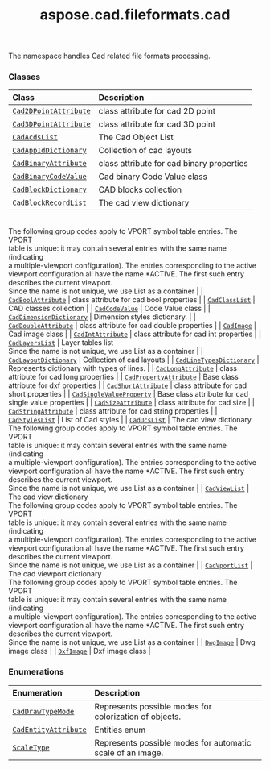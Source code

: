 ﻿---
title: aspose.cad.fileformats.cad
second_title: Aspose.CAD for Python via .NET API References
description: 
type: docs
weight: 10
url: /python-net/aspose.cad.fileformats.cad/
is_root: false
---

The namespace handles Cad related file formats processing.

### Classes
| Class | Description |
| :- | :- |
| [`Cad2DPointAttribute`](/cad/python-net/aspose.cad.fileformats.cad/cad2dpointattribute) | class attribute for cad 2D point |
| [`Cad3DPointAttribute`](/cad/python-net/aspose.cad.fileformats.cad/cad3dpointattribute) | class attribute for cad 3D point |
| [`CadAcdsList`](/cad/python-net/aspose.cad.fileformats.cad/cadacdslist) | The Cad Object List |
| [`CadAppIdDictionary`](/cad/python-net/aspose.cad.fileformats.cad/cadappiddictionary) | Collection of cad layouts |
| [`CadBinaryAttribute`](/cad/python-net/aspose.cad.fileformats.cad/cadbinaryattribute) | class attribute for cad binary properties |
| [`CadBinaryCodeValue`](/cad/python-net/aspose.cad.fileformats.cad/cadbinarycodevalue) | Cad binary Code Value class |
| [`CadBlockDictionary`](/cad/python-net/aspose.cad.fileformats.cad/cadblockdictionary) | CAD blocks collection |
| [`CadBlockRecordList`](/cad/python-net/aspose.cad.fileformats.cad/cadblockrecordlist) | The cad view dictionary<br/>The following group codes apply to VPORT symbol table entries. The VPORT<br/>table is unique: it may contain several entries with the same name (indicating<br/>a multiple-viewport configuration). The entries corresponding to the active<br/>viewport configuration all have the name *ACTIVE. The first such entry<br/>describes the current viewport.<br/>Since the name is not unique, we use List as a container |
| [`CadBoolAttribute`](/cad/python-net/aspose.cad.fileformats.cad/cadboolattribute) | class attribute for cad bool properties |
| [`CadClassList`](/cad/python-net/aspose.cad.fileformats.cad/cadclasslist) | CAD classes collection |
| [`CadCodeValue`](/cad/python-net/aspose.cad.fileformats.cad/cadcodevalue) | Code Value class |
| [`CadDimensionDictionary`](/cad/python-net/aspose.cad.fileformats.cad/caddimensiondictionary) | Dimension styles dictionary. |
| [`CadDoubleAttribute`](/cad/python-net/aspose.cad.fileformats.cad/caddoubleattribute) | class attribute for cad double properties |
| [`CadImage`](/cad/python-net/aspose.cad.fileformats.cad/cadimage) | Cad image class |
| [`CadIntAttribute`](/cad/python-net/aspose.cad.fileformats.cad/cadintattribute) | class attribute for cad int properties |
| [`CadLayersList`](/cad/python-net/aspose.cad.fileformats.cad/cadlayerslist) | Layer tables list<br/>Since the name is not unique, we use List as a container |
| [`CadLayoutDictionary`](/cad/python-net/aspose.cad.fileformats.cad/cadlayoutdictionary) | Collection of cad layouts |
| [`CadLineTypesDictionary`](/cad/python-net/aspose.cad.fileformats.cad/cadlinetypesdictionary) | Represents dictionary with types of lines. |
| [`CadLongAttribute`](/cad/python-net/aspose.cad.fileformats.cad/cadlongattribute) | class attribute for cad long properties |
| [`CadPropertyAttribute`](/cad/python-net/aspose.cad.fileformats.cad/cadpropertyattribute) | Base class attribute for dxf properties |
| [`CadShortAttribute`](/cad/python-net/aspose.cad.fileformats.cad/cadshortattribute) | class attribute for cad short properties |
| [`CadSingleValueProperty`](/cad/python-net/aspose.cad.fileformats.cad/cadsinglevalueproperty) | Base class attribute for cad single value properties |
| [`CadSizeAttribute`](/cad/python-net/aspose.cad.fileformats.cad/cadsizeattribute) | class attribute for cad size |
| [`CadStringAttribute`](/cad/python-net/aspose.cad.fileformats.cad/cadstringattribute) | class attribute for cad string properties |
| [`CadStylesList`](/cad/python-net/aspose.cad.fileformats.cad/cadstyleslist) | List of Cad styles |
| [`CadUcsList`](/cad/python-net/aspose.cad.fileformats.cad/caducslist) | The cad view dictionary<br/>The following group codes apply to VPORT symbol table entries. The VPORT<br/>table is unique: it may contain several entries with the same name (indicating<br/>a multiple-viewport configuration). The entries corresponding to the active<br/>viewport configuration all have the name *ACTIVE. The first such entry<br/>describes the current viewport.<br/>Since the name is not unique, we use List as a container |
| [`CadViewList`](/cad/python-net/aspose.cad.fileformats.cad/cadviewlist) | The cad view dictionary<br/>The following group codes apply to VPORT symbol table entries. The VPORT<br/>table is unique: it may contain several entries with the same name (indicating<br/>a multiple-viewport configuration). The entries corresponding to the active<br/>viewport configuration all have the name *ACTIVE. The first such entry<br/>describes the current viewport.<br/>Since the name is not unique, we use List as a container |
| [`CadVportList`](/cad/python-net/aspose.cad.fileformats.cad/cadvportlist) | The cad viewport dictionary<br/>The following group codes apply to VPORT symbol table entries. The VPORT<br/>table is unique: it may contain several entries with the same name (indicating<br/>a multiple-viewport configuration). The entries corresponding to the active<br/>viewport configuration all have the name *ACTIVE. The first such entry<br/>describes the current viewport.<br/>Since the name is not unique, we use List as a container |
| [`DwgImage`](/cad/python-net/aspose.cad.fileformats.cad/dwgimage) | Dwg image class |
| [`DxfImage`](/cad/python-net/aspose.cad.fileformats.cad/dxfimage) | Dxf image class |


### Enumerations
| Enumeration | Description |
| :- | :- |
| [`CadDrawTypeMode`](/cad/python-net/aspose.cad.fileformats.cad/caddrawtypemode) | Represents possible modes for colorization of objects. |
| [`CadEntityAttribute`](/cad/python-net/aspose.cad.fileformats.cad/cadentityattribute) | Entities enum |
| [`ScaleType`](/cad/python-net/aspose.cad.fileformats.cad/scaletype) | Represents possible modes for automatic scale of an image. |


